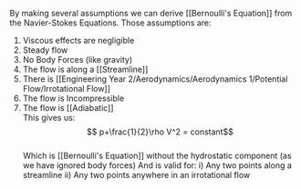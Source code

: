 By making several assumptions we can derive [[Bernoulli's Equation]] from the Navier-Stokes Equations. Those assumptions are:

1) Viscous effects are negligible
2) Steady flow
3) No Body Forces (like gravity)
4) The flow is along a [[Streamline]]
6) There is [[Engineering Year 2/Aerodynamics/Aerodynamics 1/Potential Flow/Irrotational Flow]]
7) The flow is Incompressible
8) The flow is [[Adiabatic]]
\
This gives us:
\
$$ p+\frac{1}{2}\rho V^2 = constant$$
\
Which is [[Bernoulli's Equation]] without the hydrostatic component (as we have ignored body forces)
And is valid for:
i) Any two points along a streamline
ii) Any two points anywhere in an irrotational flow
